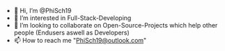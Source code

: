 - 👋 Hi, I’m @PhiSch19
- 👀 I’m interested in Full-Stack-Developing
- 💞️ I’m looking to collaborate on Open-Source-Projects which help other people (Endusers aswell as Developers)
- 📫 How to reach me "PhiSch19@outlook.com"

<!---
PhiSch19/PhiSch19 is a ✨ special ✨ repository because its `README.md` (this file) appears on your GitHub profile.
You can click the Preview link to take a look at your changes.
--->
